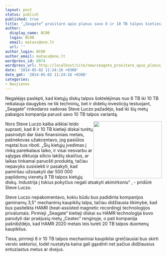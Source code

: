 ```yaml
---
layout: post
status: publish
published: true
title: "„Seagate“ prasitarė apie planus savo 8 ir 10 TB talpos kietiesiems diskams"
author:
  display_name: BC00
  login: BC00
  email: matasx@one.lt
  url: ''
author_login: BC00
author_email: matasx@one.lt
wordpress_id: 8074
wordpress_url: http://localhost/site/new/seagate_prasitare_apie_planus_savo_8_ir_10_tb_talpos_kietiesiems_diskams/
date: '2014-05-02 11:24:16 +0300'
date_gmt: '2014-05-02 11:24:16 +0300'
categories:
- Naujienos
---
```

<p>
	Negalėjęs paslėpti, kad kietųjų diskų talpos &scaron;oktelėjimas nuo 6 TB iki 10 TB reikalauja daugybės ne tik techninių, bet ir didelių investicijų testuojant, &bdquo;Seagate&ldquo; rinkodaros vadovas Steve Luczo pažadėjo, kad iki &scaron;ių metų pabaigos kompanija paruo&scaron; savo 10 TB talpos variantą.</p>
<p>
	<img alt="" src="http://technews.lt/userfiles/SeagateHDD.jpg" style="width: 220px; height: 183px; float: right;" />Nors Steve Luczo kalba ai&scaron;kiai leido suprasti, kad 8 ir 10 TB kietieji diskai turėtų pasirodyti dar &scaron;iais finansiniais metais, pa&scaron;nekovas užakcentavo, jog pasiūlos mąstai bus riboti. &bdquo;&Scaron;ių kietųjų įvedimas į rinką pareikalaus laiko, ir visai nesvarbu ar sąlygas diktuoja silicio lak&scaron;tų skaičius, ar laikas tinkamai paruo&scaron;ti produktą, tačiau nepavyks susisiekti ir pasakyti, kad pamir&scaron;au užsisakyti dar 500 000 papildomų vienetų 8 TB talpos kietųjų diskų. Industrija į tokius pokyčius negali atsakyti akimirksniu&ldquo; , - pridūrė Steve Luczo.</p>
<p>
	Steve Luczo nepakomentavo, kokiu būdu bus padidinta kompanijos gaminamų 3,5&quot; mechaninių kaupiklių talpa, tačiau didžiausia tikimybė, kad bus pasitelkta HAMR (heat-assisted magnetic recording) technologijos privalumais. Pirmieji &bdquo;Seagate&ldquo; kietieji diskai su HAMR technologija buvo parodyti dar praėjusių metų &bdquo;Ceatec&ldquo; renginyje, o pati kompanija pa&scaron;nibždėjo, kad HAMR 2020 metais leis turėti 20 TB talpos duomenų kaupiklius.</p>
<p>
	Tiesa, pirmieji 8 ir 10 TB talpos mechaniniai kaupikliai greičiausiai bus skirti verslo sektoriui, todėl nustatyta kaina gali gąsdinti net pačius didžiausius entuziastus metus ar dvejus.</p>
